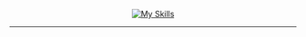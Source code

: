 




<p align="center">
  <a href="https://skillicons.dev">
    <img src="https://skillicons.dev/icons?i=js,html,css,react,nodejs,python,docker,git&perline=8" alt="My Skills"/>
  </a>
</p>

---

<!-- يمكنك إضافة بقية إحصائياتك هنا، مثل بطاقة الإحصائيات أو الجوائز -->

